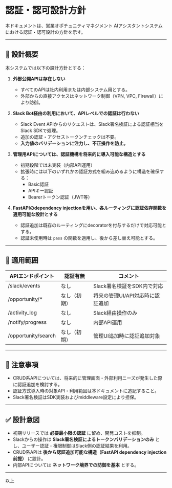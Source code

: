 
# 認証・認可設計方針

本ドキュメントは、営業オポチュニティマネジメント AIアシスタントシステムにおける認証・認可設計の方針を示す。

---

## 🎯 設計概要

本システムでは以下の設計方針とする：

1. **外部公開APIは存在しない**
   - すべてのAPIは社内利用または内部システム用とする。
   - 外部からの直接アクセスはネットワーク制御（VPN, VPC, Firewall）により防御。

2. **Slack Bot経由の利用において、APIレベルでの認証は行わない**
   - Slack Event APIからのリクエストは、Slack署名検証による認証相当をSlack SDKで処理。
   - 追加の認証・アクセストークンチェックは不要。
   - **入力値のバリデーションに注力し、不正操作を防止。**

3. **管理用APIについては、認証機構を将来的に導入可能な構造とする**
   - 初期段階では未実装（内部API運用）
   - 拡張時には以下のいずれかの認証方式を組み込めるように構造を確保する：
     - Basic認証
     - APIキー認証
     - Bearerトークン認証（JWT等）

4. **FastAPIのdependency injectionを用い、各ルーティングに認証依存関数を適用可能な設計とする**
   - 認証追加は既存のルーティングにdecoratorを付与するだけで対応可能とする。
   - 認証未使用時は `pass` の関数を適用し、後から差し替え可能とする。

---

## 🎯 適用範囲

| APIエンドポイント   | 認証有無     | コメント                         |
| ------------------- | ------------ | -------------------------------- |
| /slack/events       | なし         | Slack署名検証をSDK内で対応       |
| /opportunity/*      | なし（初期） | 将来の管理UI/API対応時に認証追加 |
| /activity_log       | なし         | Slack経由操作のみ                |
| /notify/progress    | なし         | 内部API運用                      |
| /opportunity/search | なし（初期） | 管理UI追加時に認証追加対象       |

---

## 🚩 注意事項

- CRUD系APIについては、将来的に管理画面・外部利用ニーズが発生した際に認証追加を検討する。
- 認証方式導入時の対象API・利用範囲は本ドキュメントに追記すること。
- Slack署名検証はSDK実装およびmiddleware設定により担保。

---

## ✅ 設計意図

- 初期リリースでは **必要最小限の認証** に留め、開発コストを抑制。
- Slackからの操作は **Slack署名検証によるトークンバリデーションのみ** とし、ユーザー認証・権限制御はSlack側の認証結果を利用。
- CRUD系APIは **後から認証追加可能な構造（FastAPI dependency injection前提）** に設計。
- 内部APIについては **ネットワーク境界での防御を基本** とする。

---

以上
